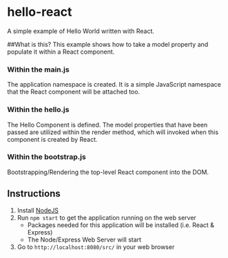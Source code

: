 # hello-react
A simple example of Hello World written with React.

##What is this?
This example shows how to take a model property and populate it within a React component. 

### Within the main.js
The application namespace is created. It is a simple JavaScript namespace that the React component will be attached too.

### Within the hello.js
The Hello Component is defined. The model properties that have been passed are utilized within the render method, which will invoked when this component is created by React.

### Within the bootstrap.js
Bootstrapping/Rendering the top-level React component into the DOM.

## Instructions
1. Install [NodeJS](nodejs.org)
2. Run `npm start` to get the application running on the web server
    * Packages needed for this application will be installed (i.e. React & Express)
    * The Node/Express Web Server will start
3. Go to `http://localhost:8080/src/` in your web browser